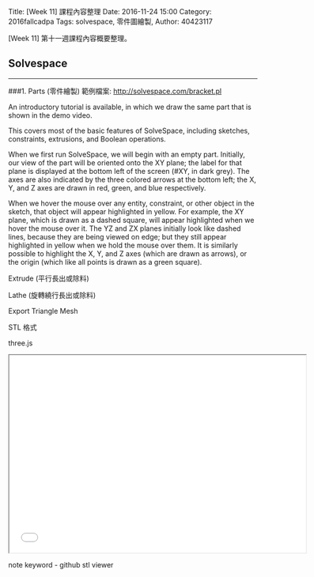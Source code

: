 Title: [Week 11] 課程內容整理
Date: 2016-11-24 15:00
Category: 2016fallcadpa
Tags: solvespace, 零件圖繪製, 
Author: 40423117

[Week 11] 第十一週課程內容概要整理。



<!-- PELICAN_END_SUMMARY -->
## Solvespace
<hr/>

###1. Parts (零件繪製)
範例檔案: http://solvespace.com/bracket.pl

An introductory tutorial is available, in which we draw the same part that is shown in the demo video.

This covers most of the basic features of SolveSpace, including sketches, constraints, extrusions, and Boolean operations.

When we first run SolveSpace, we will begin with an empty part. Initially, our view of the part will be oriented onto the XY plane; the label for that plane is displayed at the bottom left of the screen (#XY, in dark grey). The axes are also indicated by the three colored arrows at the bottom left; the X, Y, and Z axes are drawn in red, green, and blue respectively.

When we hover the mouse over any entity, constraint, or other object in the sketch, that object will appear highlighted in yellow. For example, the XY plane, which is drawn as a dashed square, will appear highlighted when we hover the mouse over it. The YZ and ZX planes initially look like dashed lines, because they are being viewed on edge; but they still appear highlighted in yellow when we hold the mouse over them. It is similarly possible to highlight the X, Y, and Z axes (which are drawn as arrows), or the origin (which like all points is drawn as a green square).

Extrude (平行長出或除料)

Lathe (旋轉繞行長出或除料)

Export Triangle Mesh

STL 格式

three.js

<iframe src="./../data/threejs/week11.html" width="600" height="400"></iframe>


note keyword - github stl viewer
